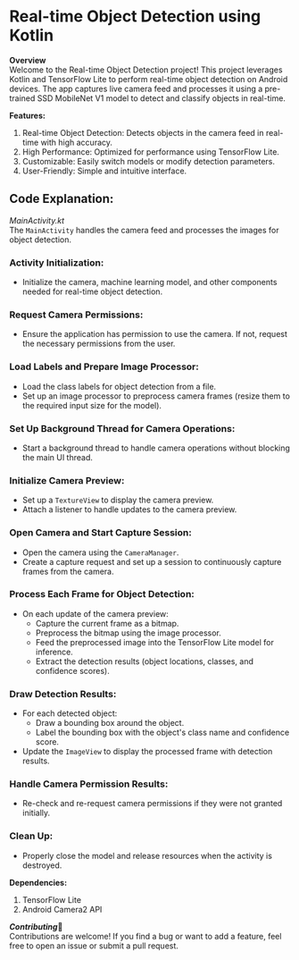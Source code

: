 # Real-time Object Detection using Kotlin

**Overview** <br/>
Welcome to the Real-time Object Detection project! This project leverages Kotlin and TensorFlow Lite to perform real-time object detection on Android devices. The app captures live camera feed and processes it using a pre-trained SSD MobileNet V1 model to detect and classify objects in real-time.

**Features:**
1. Real-time Object Detection: Detects objects in the camera feed in real-time with high accuracy.
2. High Performance: Optimized for performance using TensorFlow Lite.
3. Customizable: Easily switch models or modify detection parameters.
4. User-Friendly: Simple and intuitive interface.

## Code Explanation:

*MainActivity.kt* <br/>
The `MainActivity` handles the camera feed and processes the images for object detection.

### Activity Initialization:
- Initialize the camera, machine learning model, and other components needed for real-time object detection.

### Request Camera Permissions:
- Ensure the application has permission to use the camera. If not, request the necessary permissions from the user.

### Load Labels and Prepare Image Processor:
- Load the class labels for object detection from a file.
- Set up an image processor to preprocess camera frames (resize them to the required input size for the model).

### Set Up Background Thread for Camera Operations:
- Start a background thread to handle camera operations without blocking the main UI thread.

### Initialize Camera Preview:
- Set up a `TextureView` to display the camera preview.
- Attach a listener to handle updates to the camera preview.

### Open Camera and Start Capture Session:
- Open the camera using the `CameraManager`.
- Create a capture request and set up a session to continuously capture frames from the camera.

### Process Each Frame for Object Detection:
- On each update of the camera preview:
  - Capture the current frame as a bitmap.
  - Preprocess the bitmap using the image processor.
  - Feed the preprocessed image into the TensorFlow Lite model for inference.
  - Extract the detection results (object locations, classes, and confidence scores).

### Draw Detection Results:
- For each detected object:
  - Draw a bounding box around the object.
  - Label the bounding box with the object's class name and confidence score.
- Update the `ImageView` to display the processed frame with detection results.

### Handle Camera Permission Results:
- Re-check and re-request camera permissions if they were not granted initially.

### Clean Up:
- Properly close the model and release resources when the activity is destroyed.

**Dependencies:** <br/>
1. TensorFlow Lite
2. Android Camera2 API

***Contributing***🤝 <br/>
Contributions are welcome! If you find a bug or want to add a feature, feel free to open an issue or submit a pull request.
